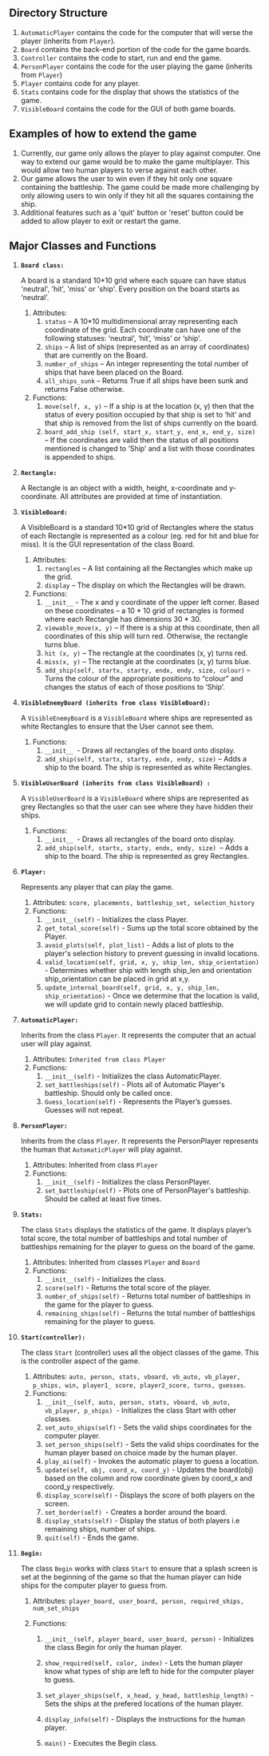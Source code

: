 ## Directory Structure

1. `AutomaticPlayer` contains the code for the computer that will verse the player (inherits from `Player`).
2. `Board` contains the back-end portion of the code for the game boards.
3. `Controller` contains the code to start, run and end the game.
4. `PersonPlayer` contains the code for the user playing the game (inherits from `Player`)
5. `Player` contains code for any player.
6. `Stats` contains code for the display that shows the statistics of the game.
7. `VisibleBoard` contains the code for the GUI of both game boards.

## Examples of how to extend the game

1. Currently, our game only allows the player to play against computer. One way to extend our game would be to make the game multiplayer. This would allow two human players to verse against each other. 
2. Our game allows the user to win even if they hit only one square containing the battleship. The game could be made more challenging by only allowing users to win only if they hit all the squares containing the ship. 
3. Additional features such as a 'quit' button or 'reset' button could be added to allow player to exit or restart the game.

## Major Classes and Functions

1. **`Board class:`**

   A board is a standard 10\*10 grid where each square can have status 'neutral', 'hit', 'miss' or 'ship'. Every position on the board starts as ‘neutral’.

   1. Attributes:
      1. `status` – A 10*10 multidimensional array representing each coordinate of the grid. Each coordinate can have one of the following statuses: ‘neutral’, ‘hit’, ‘miss’ or ‘ship’.
      2. `ships` – A list of ships (represented as an array of coordinates) that are currently on the Board.
      3. `number_of_ships` – An integer representing the total number of ships that have been placed on the Board.
      4. `all_ships_sunk` – Returns True if all ships have been sunk and returns False otherwise.
   2. Functions:
      1. `move(self, x, y)` – If a ship is at the location (x, y) then that the status of every position occupied by that ship is set to ‘hit’ and that ship is removed from the list of ships currently on the board.
      2. `board_add_ship (self, start_x, start_y, end_x, end_y, size)` – If the coordinates are valid then the status of all positions mentioned is changed to ’Ship’ and a list with those coordinates is appended to ships.

2. **`Rectangle:`**

   A Rectangle is an object with a width, height, x-coordinate and y-coordinate. All attributes are provided at time of instantiation.

3. **`VisibleBoard:`**

   A VisibleBoard is a standard 10\*10 grid of Rectangles where the status of each Rectangle is represented as a colour (eg. red for hit and blue for miss). It is the GUI representation of the class Board.

   1. Attributes:
      1. `rectangles` – A list containing all the Rectangles which make up the grid.
      2. `display` – The display on which the Rectangles will be drawn.
   2. Functions:
      1. `__init__` - The x and y coordinate of the upper left corner. Based on these coordinates – a 10 * 10 grid of rectangles is formed where each Rectangle has dimensions 30 * 30.
      2. `viewable_move(x, y)` – If there is a ship at this coordinate, then all coordinates of this ship will turn red. Otherwise, the rectangle turns blue.
      3. `hit (x, y)` – The rectangle at the coordinates (x, y) turns red.
      4. `miss(x, y)` – The rectangle at the coordinates (x, y) turns blue.
      5. `add_ship(self, startx, starty, endx, endy, size, colour)` – Turns  the colour of the appropriate positions to “colour” and changes the status of each of those positions to  ‘Ship’.

4. **`VisibleEnemyBoard (inherits from class VisibleBoard):`**

   A `VisibleEnemyBoard` is a `VisibleBoard` where ships are represented as white Rectangles to ensure that the User cannot see them.

   1. Functions:
      1. `__init__ `-  Draws all rectangles of the board onto display.
      2. `add_ship(self, startx, starty, endx, endy, size)` – Adds a ship to the board. The ship is represented as white Rectangles.

5. **`VisibleUserBoard (inherits from class VisibleBoard) :`**

   A `VisibleUserBoard` is a `VisibleBoard` where ships are represented as grey Rectangles so that the user can see where they have hidden their ships.

   1. Functions: 
      1. `__init__ `- Draws all rectangles of the board onto display.
      2. `add_ship(self, startx, starty, endx, endy, size) `– Adds a ship to the board. The ship is represented as grey Rectangles.

6. **`Player:`**

   Represents any player that can play the game.

   1. Attributes: `score, placements, battleship_set, selection_history`
   2. Functions: 
      1. `__init__(self)` -  Initializes the class Player.
      2. `get_total_score(self)` - Sums up the total score obtained by the Player.
      3. `avoid_plots(self, plot_list)` - Adds a list of plots to the player's selection history to prevent guessing in invalid locations.
      4. `valid_location(self, grid, x, y, ship_len, ship_orientation)` - Determines whether ship with length ship_len and orientation ship_orientation can be placed in grid at x,y.
      5. `update_internal_board(self, grid, x, y, ship_len, ship_orientation)` - Once we determine that the location is valid, we will update grid to contain newly placed battleship.

7. **`AutomaticPlayer:`**

   Inherits from the class `Player`.  It represents the computer that an actual user will play against.

   1. Attributes: `Inherited from class Player`
   2. Functions:
      1.  `__init__(self)` - Initializes the class AutomaticPlayer.
      2. `set_battleships(self)` - Plots all of Automatic Player's battleship. Should only be called once.
      3. `Guess_location(self)` - Represents the Player’s guesses. Guesses will not repeat. 

8. **`PersonPlayer:`**

   Inherits from the class `Player`. It represents the PersonPlayer represents the human that `AutomaticPlayer` will play against.

   1. Attributes: Inherited from class `Player`
   2. Functions: 
      1. `__init__(self)` - Initializes the class PersonPlayer.
      2. `set_battleship(self)` - Plots one of PersonPlayer's battleship. Should be called at least five times.

9. **`Stats:`**

   The class `Stats` displays the statistics of the game. It displays player’s total score, the total number of battleships and total number of battleships remaining for the player to guess on the board of the game. 

   1. Attributes: Inherited from classes `Player` and `Board`
   2. Functions: 
      1. `__init__(self)` - Initializes the class.
      2. `score(self)` - Returns the total score of the player. 
      3. `number_of_ships(self)` - Returns total number of battleships in the game for the player to guess.
      4. `remaining_ships(self)` - Returns the total number of battleships remaining for the player to guess.

10. **`Start(controller):`**

    The class `Start` (controller) uses all the object classes of the game. This is the controller aspect of the game.

    1. Attributes: `auto, person, stats, vboard, vb_auto, vb_player, p_ships, win, player1_ score, player2_score, turns, guesses`.
    2. Functions: 
       1. `__init__(self, auto, person, stats, vboard, vb_auto, vb_player, p_ships) `- Initializes the class Start with other classes.
       2. `set_auto_ships(self)` - Sets the valid ships coordinates for the computer player.
       3. `set_person_ships(self)` - Sets the valid ships coordinates for the human player based on choice made by the human player.
       4. `play_ai(self)` - Invokes the automatic player to guess a location.
       5. `update(self, obj, coord_x, coord_y)` - Updates the board(obj)  based on the column and row coordinate given by coord_x and coord_y respectively. 
       6. `display_score(self)` - Displays the score of both players on the screen.
       7. `set_border(self) `- Creates a border around the board.
       8. `display_stats(self)` - Display the status of both players i.e remaining ships, number of ships.
       9. `quit(self)` - Ends the game.

11. **`Begin:`**

    The class `Begin` works with class `Start` to ensure that a splash screen is set at the beginning of the game so that the human player can hide ships for the computer player to guess from.

    1. Attributes: `player_board, user_board, person, required_ships, num_set_ships`

    2. Functions: 

       1. `__init__(self, player_board, user_board, person)` - Initializes the class Begin for only the human player.

       2. `show_required(self, color, index)` - Lets the human player know what types of ship are left to hide for the computer player to guess.

       3. `set_player_ships(self, x_head, y_head, battleship_length)` - Sets the ships at the prefered locations of the human player.

       4. `display_info(self)` - Displays the instructions for the human player.

       5. `main()` - Executes the Begin class.
         
 
